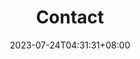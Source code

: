 ---
title: "Contact"
date: 2023-07-24T04:31:31+08:00
draft: false
description: "Contact information"
meta: false
---